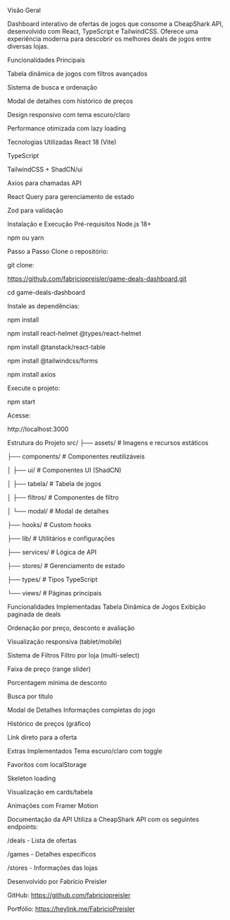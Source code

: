 Visão Geral

Dashboard interativo de ofertas de jogos que consome a CheapShark API, desenvolvido com React, TypeScript e TailwindCSS. Oferece uma experiência moderna para descobrir os melhores deals de jogos entre diversas lojas.

Funcionalidades Principais

Tabela dinâmica de jogos com filtros avançados

Sistema de busca e ordenação

Modal de detalhes com histórico de preços

Design responsivo com tema escuro/claro

Performance otimizada com lazy loading

Tecnologias Utilizadas
React 18 (Vite)

TypeScript

TailwindCSS + ShadCN/ui

Axios para chamadas API

React Query para gerenciamento de estado

Zod para validação

Instalação e Execução
Pré-requisitos
Node.js 18+

npm ou yarn

Passo a Passo
Clone o repositório:


git clone:

https://github.com/fabriciopreisler/game-deals-dashboard.git

cd game-deals-dashboard

Instale as dependências:

npm install

npm install react-helmet @types/react-helmet

npm install @tanstack/react-table

npm install @tailwindcss/forms

npm install axios


Execute o projeto:

npm start

Acesse: 

http://localhost:3000

Estrutura do Projeto
src/
├── assets/            # Imagens e recursos estáticos

├── components/        # Componentes reutilizáveis

│   ├── ui/           # Componentes UI (ShadCN)

│   ├── tabela/       # Tabela de jogos

│   ├── filtros/      # Componentes de filtro

│   └── modal/        # Modal de detalhes

├── hooks/            # Custom hooks

├── lib/              # Utilitários e configurações

├── services/         # Lógica de API

├── stores/           # Gerenciamento de estado

├── types/            # Tipos TypeScript

└── views/            # Páginas principais

Funcionalidades Implementadas
Tabela Dinâmica de Jogos
Exibição paginada de deals

Ordenação por preço, desconto e avaliação

Visualização responsiva (tablet/mobile)

Sistema de Filtros
Filtro por loja (multi-select)

Faixa de preço (range slider)

Porcentagem mínima de desconto

Busca por título

Modal de Detalhes
Informações completas do jogo

Histórico de preços (gráfico)

Link direto para a oferta

Extras Implementados
Tema escuro/claro com toggle

Favoritos com localStorage

Skeleton loading

Visualização em cards/tabela

Animações com Framer Motion

Documentação da API
Utiliza a CheapShark API com os seguintes endpoints:

/deals - Lista de ofertas

/games - Detalhes específicos

/stores - Informações das lojas



Desenvolvido por Fabrício Preisler

GitHub: 
https://github.com/fabriciopreisler

Portfólio:
https://heylink.me/FabricioPreisler
